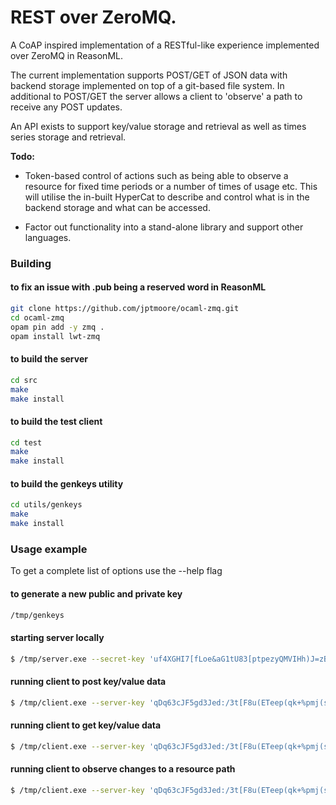 # REST over ZeroMQ.

A CoAP inspired implementation of a RESTful-like experience implemented over ZeroMQ in ReasonML.

The current implementation supports POST/GET of JSON data with backend storage implemented on top of a git-based file system. In additional to POST/GET the server allows a client to 'observe' a path to receive any POST updates.

An API exists to support key/value storage and retrieval as well as times series storage and retrieval.

**Todo:** 

* Token-based control of actions such as being able to observe a resource for fixed time periods or a number of times of usage etc. This will utilise the in-built HyperCat to describe and control what is in the backend storage and what can be accessed.

* Factor out functionality into a stand-alone library and support other languages.

### Building

#### to fix an issue with .pub being a reserved word in ReasonML

```bash
git clone https://github.com/jptmoore/ocaml-zmq.git
cd ocaml-zmq
opam pin add -y zmq .
opam install lwt-zmq
```

#### to build the server

```bash
cd src
make
make install
```

#### to build the test client

```bash
cd test
make
make install
```

#### to build the genkeys utility

```bash
cd utils/genkeys
make
make install
```

### Usage example

To get a complete list of options use the --help flag

#### to generate a new public and private key

```bash
/tmp/genkeys
```

#### starting server locally

```bash
$ /tmp/server.exe --secret-key 'uf4XGHI7[fLoe&aG1tU83[ptpezyQMVIHh)J=zB1' --enable-logging
```

#### running client to post key/value data

```bash
$ /tmp/client.exe --server-key 'qDq63cJF5gd3Jed:/3t[F8u(ETeep(qk+%pmj(s?' --path '/kv/foo' --payload '{"name":"fred", "age":30}' --mode post
```

#### running client to get key/value data

```bash
$ /tmp/client.exe --server-key 'qDq63cJF5gd3Jed:/3t[F8u(ETeep(qk+%pmj(s?' --path '/kv/foo' --mode get
```

#### running client to observe changes to a resource path

```bash
$ /tmp/client.exe --server-key 'qDq63cJF5gd3Jed:/3t[F8u(ETeep(qk+%pmj(s?' --path '/kv/foo' --mode observe
```